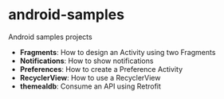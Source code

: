 # android-samples
Android samples projects
- __Fragments__: How to design an Activity using two Fragments
- __Notifications__: How to show notifications
- __Preferences__: How to create a Preference Activity
- __RecyclerView__: How to use a RecyclerView
- __themealdb__: Consume an API using Retrofit
